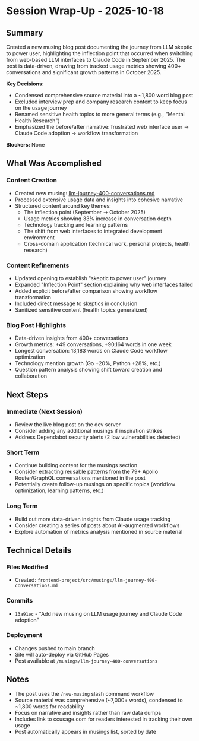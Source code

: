 # Session Wrap-Up - 2025-10-18

## Summary

Created a new musing blog post documenting the journey from LLM skeptic to power user, highlighting the inflection point that occurred when switching from web-based LLM interfaces to Claude Code in September 2025. The post is data-driven, drawing from tracked usage metrics showing 400+ conversations and significant growth patterns in October 2025.

**Key Decisions:**
- Condensed comprehensive source material into a ~1,800 word blog post
- Excluded interview prep and company research content to keep focus on the usage journey
- Renamed sensitive health topics to more general terms (e.g., "Mental Health Research")
- Emphasized the before/after narrative: frustrated web interface user → Claude Code adoption → workflow transformation

**Blockers:** None

## What Was Accomplished

### Content Creation
- Created new musing: [llm-journey-400-conversations.md](../../frontend-project/src/musings/llm-journey-400-conversations.md)
- Processed extensive usage data and insights into cohesive narrative
- Structured content around key themes:
  - The inflection point (September → October 2025)
  - Usage metrics showing 33% increase in conversation depth
  - Technology tracking and learning patterns
  - The shift from web interfaces to integrated development environment
  - Cross-domain application (technical work, personal projects, health research)

### Content Refinements
- Updated opening to establish "skeptic to power user" journey
- Expanded "Inflection Point" section explaining why web interfaces failed
- Added explicit before/after comparison showing workflow transformation
- Included direct message to skeptics in conclusion
- Sanitized sensitive content (health topics generalized)

### Blog Post Highlights
- Data-driven insights from 400+ conversations
- Growth metrics: +49 conversations, +90,164 words in one week
- Longest conversation: 13,183 words on Claude Code workflow optimization
- Technology mention growth (Go +20%, Python +28%, etc.)
- Question pattern analysis showing shift toward creation and collaboration

## Next Steps

### Immediate (Next Session)
- Review the live blog post on the dev server
- Consider adding any additional musings if inspiration strikes
- Address Dependabot security alerts (2 low vulnerabilities detected)

### Short Term
- Continue building content for the musings section
- Consider extracting reusable patterns from the 79+ Apollo Router/GraphQL conversations mentioned in the post
- Potentially create follow-up musings on specific topics (workflow optimization, learning patterns, etc.)

### Long Term
- Build out more data-driven insights from Claude usage tracking
- Consider creating a series of posts about AI-augmented workflows
- Explore automation of metrics analysis mentioned in source material

## Technical Details

### Files Modified
- Created: `frontend-project/src/musings/llm-journey-400-conversations.md`

### Commits
- `13a91ec` - "Add new musing on LLM usage journey and Claude Code adoption"

### Deployment
- Changes pushed to main branch
- Site will auto-deploy via GitHub Pages
- Post available at `/musings/llm-journey-400-conversations`

## Notes

- The post uses the `/new-musing` slash command workflow
- Source material was comprehensive (~7,000+ words), condensed to ~1,800 words for readability
- Focus on narrative and insights rather than raw data dumps
- Includes link to ccusage.com for readers interested in tracking their own usage
- Post automatically appears in musings list, sorted by date
